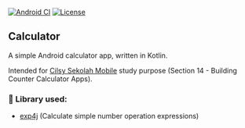 [![Android CI](https://github.com/ezralazuardy/calculator/workflows/Android%20CI/badge.svg)](https://github.com/ezralazuardy/calculator/actions?query=workflow%3A%22Android+CI%22) 
[![License](https://img.shields.io/github/license/ezralazuardy/calculator)](https://github.com/ezralazuardy/calculator/blob/master/LICENSE)

## Calculator

A simple Android calculator app, written in Kotlin.

Intended for [Cilsy Sekolah Mobile](https://sekolahmobile.com) study purpose (Section 14 - Building Counter Calculator Apps).

### 📖️ Library used:

- [exp4j](https://www.objecthunter.net/exp4j/) (Calculate simple number operation expressions)
